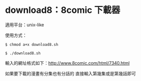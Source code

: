 download8：8comic 下載器
=========
適用平台：unix-like

使用方式：

    $ chmod a+x download8.sh

    $ ./download8.sh

輸入的網址格式如下：http://www.8comic.com/html/7340.html

如果要下載的漫畫有分集也有分話的 直接輸入第幾集或是第幾話即可
